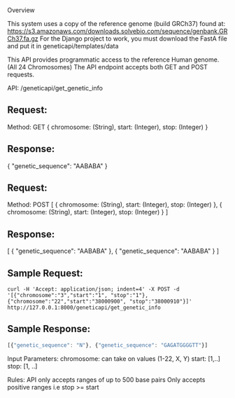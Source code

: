 Overview

This system uses a copy of the reference genome (build GRCh37) found at: https://s3.amazonaws.com/downloads.solvebio.com/sequence/genbank.GRCh37.fa.gz
For the Django project to work, you must download the FastA file and put it in geneticapi/templates/data

This API provides programmatic access to the reference Human genome. (All 24 Chromosomes)
The API endpoint accepts both GET and POST requests.

API: /geneticapi/get_genetic_info 

Request:
--------
Method: GET 
{
 chromosome: (String),
 start: (Integer),
 stop: (Integer)
}

Response: 
--------- 
{
    "genetic_sequence": "AABABA"
}


Request:
--------
Method: POST 
[
    {
     chromosome: (String),
     start: (Integer),
     stop: (Integer)
    },
    {
     chromosome: (String),
     start: (Integer),
     stop: (Integer)
    }
]

Response: 
--------- 
[
    {
        "genetic_sequence": "AABABA"
    },
    {
        "genetic_sequence": "AABABA"
    }
]

Sample Request:
------------ 
```shell
curl -H 'Accept: application/json; indent=4' -X POST -d '[{"chromosome":"3","start":"1", "stop":"1"}, {"chromosome":"22","start":"38000900", "stop":"38000910"}]' http://127.0.0.1:8000/geneticapi/get_genetic_info
```

Sample Response:
-------------
```javascript
[{"genetic_sequence": "N"}, {"genetic_sequence": "GAGATGGGGTT"}]
```

Input Parameters: 
chromosome: can take on values (1-22, X, Y)
start: [1,..]
stop: [1, ..]

Rules: 
API only accepts ranges of up to 500 base pairs 
Only accepts positive ranges i.e stop >= start  
